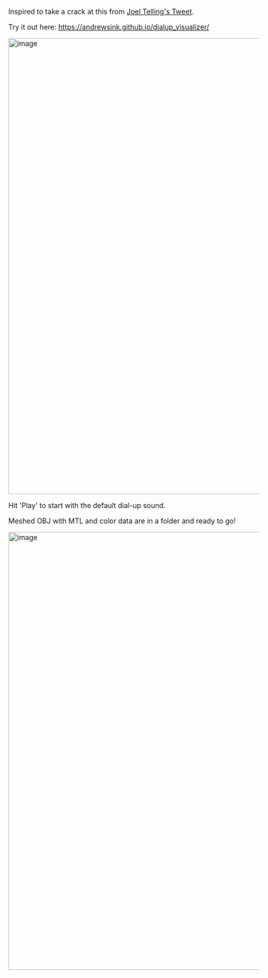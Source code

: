 Inspired to take a crack at this from [Joel Telling's Tweet](https://x.com/joeltelling/status/1954712596067885058).

Try it out here: https://andrewsink.github.io/dialup_visualizer/

<img width="1516" height="913" alt="image" src="https://github.com/user-attachments/assets/cfd9701a-f827-4742-9734-4b18adf5f43e" />

Hit 'Play' to start with the default dial-up sound.

Meshed OBJ with MTL and color data are in a folder and ready to go!

<img width="1586" height="877" alt="image" src="https://github.com/user-attachments/assets/9c0a3632-3a1a-46fb-841c-a6fce809499d" />
